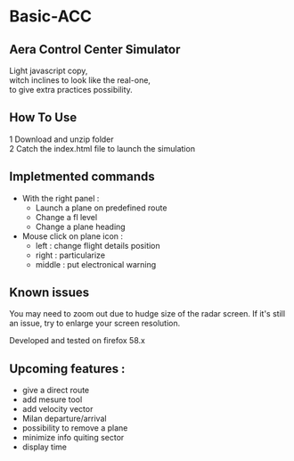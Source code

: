 # Basic-ACC
## Aera Control Center Simulator
Light javascript copy,  
witch inclines to look like the real-one,  
to give extra practices possibility.

## How To Use
1 Download and unzip folder  
2 Catch the index.html file to launch the simulation  

## Impletmented commands
- With the right panel :
  - Launch a plane on predefined route
  - Change a fl level
  - Change a plane heading
- Mouse click on plane icon : 
  - left : change flight details position
  - right : particularize
  - middle : put electronical warning

## Known issues
  You may need to zoom out due to hudge size of the radar screen.
  If it's still an issue, try to enlarge your screen resolution.
  
  Developed and tested on firefox 58.x

## Upcoming features :
- give a direct route  
- add mesure tool  
- add velocity vector  
- Milan departure/arrival
- possibility to remove a plane
- minimize info quiting sector
- display time
